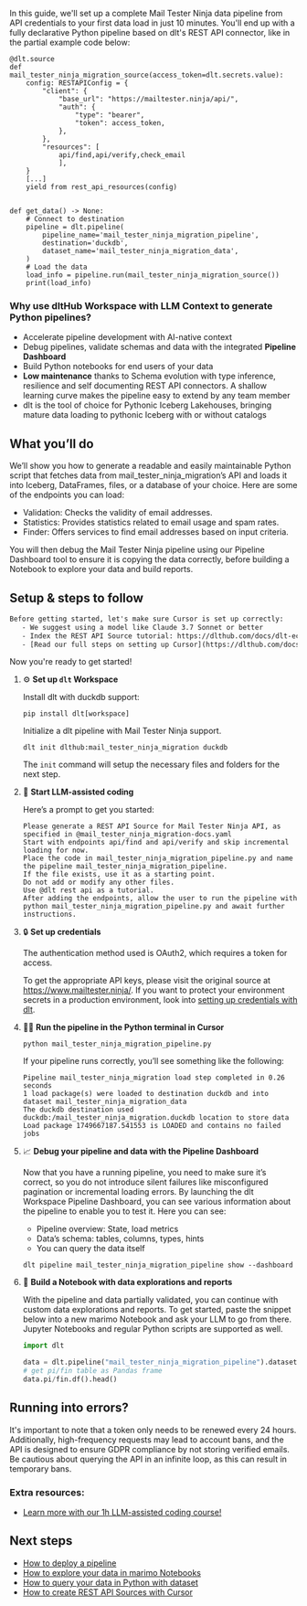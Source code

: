 In this guide, we'll set up a complete Mail Tester Ninja data pipeline from API credentials to your first data load in just 10 minutes. You'll end up with a fully declarative Python pipeline based on dlt's REST API connector, like in the partial example code below:

```python-outcome
@dlt.source
def mail_tester_ninja_migration_source(access_token=dlt.secrets.value):
    config: RESTAPIConfig = {
        "client": {
            "base_url": "https://mailtester.ninja/api/",
            "auth": {
                "type": "bearer",
                "token": access_token,
            },
        },
        "resources": [
            api/find,api/verify,check_email
            ],
    }
    [...]
    yield from rest_api_resources(config)


def get_data() -> None:
    # Connect to destination
    pipeline = dlt.pipeline(
        pipeline_name='mail_tester_ninja_migration_pipeline',
        destination='duckdb',
        dataset_name='mail_tester_ninja_migration_data', 
    )
    # Load the data
    load_info = pipeline.run(mail_tester_ninja_migration_source())
    print(load_info) 
```

### Why use dltHub Workspace with LLM Context to generate Python pipelines?

- Accelerate pipeline development with AI-native context
- Debug pipelines, validate schemas and data with the integrated **Pipeline Dashboard**
- Build Python notebooks for end users of your data
- **Low maintenance** thanks to Schema evolution with type inference, resilience and self documenting REST API connectors. A shallow learning curve makes the pipeline easy to extend by any team member
- dlt is the tool of choice for Pythonic Iceberg Lakehouses, bringing mature data loading to pythonic Iceberg with or without catalogs

## What you’ll do

We’ll show you how to generate a readable and easily maintainable Python script that fetches data from mail_tester_ninja_migration’s API and loads it into Iceberg, DataFrames, files, or a database of your choice. Here are some of the endpoints you can load:

- Validation: Checks the validity of email addresses.
- Statistics: Provides statistics related to email usage and spam rates.
- Finder: Offers services to find email addresses based on input criteria.

You will then debug the Mail Tester Ninja pipeline using our Pipeline Dashboard tool to ensure it is copying the data correctly, before building a Notebook to explore your data and build reports.

## Setup & steps to follow

```default
Before getting started, let's make sure Cursor is set up correctly:
   - We suggest using a model like Claude 3.7 Sonnet or better
   - Index the REST API Source tutorial: https://dlthub.com/docs/dlt-ecosystem/verified-sources/rest_api/ and add it to context as **@dlt rest api**
   - [Read our full steps on setting up Cursor](https://dlthub.com/docs/dlt-ecosystem/llm-tooling/cursor-restapi#23-configuring-cursor-with-documentation)
```

Now you're ready to get started!

1. ⚙️ **Set up `dlt` Workspace**
    
    Install dlt with duckdb support:
    ```shell
    pip install dlt[workspace]
    ```

    Initialize a dlt pipeline with Mail Tester Ninja support.
    ```shell
    dlt init dlthub:mail_tester_ninja_migration duckdb
    ```

    The `init` command will setup the necessary files and folders for the next step.
    
2. 🤠 **Start LLM-assisted coding**
    
    Here’s a prompt to get you started:
    
    ```prompt
    Please generate a REST API Source for Mail Tester Ninja API, as specified in @mail_tester_ninja_migration-docs.yaml 
    Start with endpoints api/find and api/verify and skip incremental loading for now. 
    Place the code in mail_tester_ninja_migration_pipeline.py and name the pipeline mail_tester_ninja_migration_pipeline. 
    If the file exists, use it as a starting point. 
    Do not add or modify any other files. 
    Use @dlt rest api as a tutorial. 
    After adding the endpoints, allow the user to run the pipeline with python mail_tester_ninja_migration_pipeline.py and await further instructions.
    ```

    
3. 🔒 **Set up credentials** 
    
    The authentication method used is OAuth2, which requires a token for access.
    
    To get the appropriate API keys, please visit the original source at https://www.mailtester.ninja/.
    If you want to protect your environment secrets in a production environment, look into [setting up credentials with dlt](https://dlthub.com/docs/walkthroughs/add_credentials).
    
4. 🏃‍♀️ **Run the pipeline in the Python terminal in Cursor**
    
    ```shell
    python mail_tester_ninja_migration_pipeline.py
    ```
    
    If your pipeline runs correctly, you’ll see something like the following:
    
    ```shell
    Pipeline mail_tester_ninja_migration load step completed in 0.26 seconds
    1 load package(s) were loaded to destination duckdb and into dataset mail_tester_ninja_migration_data
    The duckdb destination used duckdb:/mail_tester_ninja_migration.duckdb location to store data
    Load package 1749667187.541553 is LOADED and contains no failed jobs
    ```
    
5. 📈 **Debug your pipeline and data with the Pipeline Dashboard**

    Now that you have a running pipeline, you need to make sure it’s correct, so you do not introduce silent failures like misconfigured pagination or incremental loading errors. By launching the dlt Workspace Pipeline Dashboard, you can see various information about the pipeline to enable you to test it. Here you can see:
    - Pipeline overview: State, load metrics
    - Data’s schema: tables, columns, types, hints
    - You can query the data itself
    
    ```shell
    dlt pipeline mail_tester_ninja_migration_pipeline show --dashboard
    ```
    
6. 🐍 **Build a Notebook with data explorations and reports**

    With the pipeline and data partially validated, you can continue with custom data explorations and reports. To get started, paste the snippet below into a new marimo Notebook and ask your LLM to go from there. Jupyter Notebooks and regular Python scripts are supported as well.

    
    ```python
    import dlt

   data = dlt.pipeline("mail_tester_ninja_migration_pipeline").dataset()
   # get pi/fin table as Pandas frame
   data.pi/fin.df().head()
    ```

## Running into errors?

It's important to note that a token only needs to be renewed every 24 hours. Additionally, high-frequency requests may lead to account bans, and the API is designed to ensure GDPR compliance by not storing verified emails. Be cautious about querying the API in an infinite loop, as this can result in temporary bans.

### Extra resources:

- [Learn more with our 1h LLM-assisted coding course!](https://www.youtube.com/watch?v=GGid70rnJuM)

## Next steps

- [How to deploy a pipeline](https://dlthub.com/docs/walkthroughs/deploy-a-pipeline)
- [How to explore your data in marimo Notebooks](https://dlthub.com/docs/general-usage/dataset-access/marimo)
- [How to query your data in Python with dataset](https://dlthub.com/docs/general-usage/dataset-access/dataset)
- [How to create REST API Sources with Cursor](https://dlthub.com/docs/dlt-ecosystem/llm-tooling/cursor-restapi)